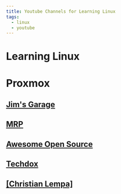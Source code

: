 ```yaml
---
title: Youtube Channels for Learning Linux
tags: 
  - linux
  - youtube
---
```


# Learning Linux

# Proxmox

## [Jim's Garage](https://www.youtube.com/@Jims-Garage/videos)

## [MRP](https://www.youtube.com/@MRPtech/videos)

## [Awesome Open Source](https://www.youtube.com/@AwesomeOpenSource/videos)

## [Techdox](https://www.youtube.com/@Techdox/videos)  

## [[Christian Lempa]](https://www.youtube.com/@christianlempa/videos)